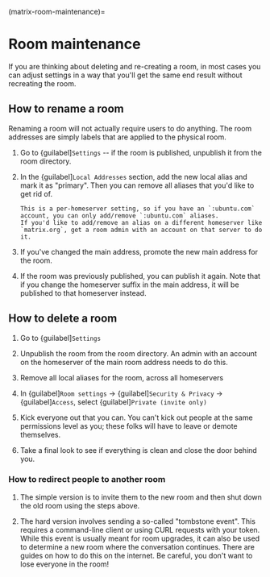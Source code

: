 (matrix-room-maintenance)=
# Room maintenance

If you are thinking about deleting and re-creating a room, in most cases you can adjust settings in a way that you'll get the same end result without recreating the room.


## How to rename a room

Renaming a room will not actually require users to do anything.
The room addresses are simply labels that are applied to the physical room.

1. Go to {guilabel]`Settings` -- if the room is published, unpublish it from the room directory.

1. In the {guilabel]`Local Addresses` section, add the new local alias and mark it as "primary".
   Then you can remove all aliases that you'd like to get rid of.

   ```{note}
   This is a per-homeserver setting, so if you have an `:ubuntu.com` account, you can only add/remove `:ubuntu.com` aliases.
   If you'd like to add/remove an alias on a different homeserver like `matrix.org`, get a room admin with an account on that server to do it.
   ```

1. If you've changed the main address, promote the new main address for the room.

1. If the room was previously published, you can publish it again.
   Note that if you change the homeserver suffix in the main address, it will be published to that homeserver instead.


## How to delete a room

1. Go to {guilabel]`Settings`

1. Unpublish the room from the room directory.
   An admin with an account on the homeserver of the main room address needs to do this.

1. Remove all local aliases for the room, across all homeservers

1. In {guilabel]`Room settings` -> {guilabel]`Security & Privacy` -> {guilabel]`Access`, select {guilabel]`Private (invite only)`

1. Kick everyone out that you can.
   You can't kick out people at the same permissions level as you; these folks will have to leave or demote themselves.

1. Take a final look to see if everything is clean and close the door behind you.


### How to redirect people to another room

1. The simple version is to invite them to the new room and then shut down the old room using the steps above.

1. The hard version involves sending a so-called "tombstone event".
   This requires a command-line client or using CURL requests with your token.
   While this event is usually meant for room upgrades, it can also be used to determine a new room where the conversation continues.
   There are guides on how to do this on the internet.
   Be careful, you don't want to lose everyone in the room!

